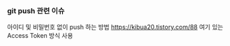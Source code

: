 ### git push 관련 이슈

아이디 및 비밀번호 없이 push 하는 방법
https://kibua20.tistory.com/88
여기 있는 Access Token 방식 사용
